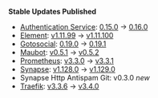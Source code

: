 **Stable Updates Published**

* [Authentication Service](https://github.com/element-hq/matrix-authentication-service): [0.15.0](https://github.com/element-hq/matrix-authentication-service/releases/tag/0.15.0) -> [0.16.0](https://github.com/element-hq/matrix-authentication-service/releases/tag/0.16.0)
* [Element](https://github.com/element-hq/element-web): [v1.11.99](https://github.com/element-hq/element-web/releases/tag/v1.11.99) -> [v1.11.100](https://github.com/element-hq/element-web/releases/tag/v1.11.100)
* [Gotosocial](https://github.com/superseriousbusiness/gotosocial): [0.19.0](https://github.com/superseriousbusiness/gotosocial/releases/tag/v0.19.0) -> [0.19.1](https://github.com/superseriousbusiness/gotosocial/releases/tag/v0.19.1)
* [Maubot](https://mau.dev/maubot/maubot): [v0.5.1](https://mau.dev/maubot/maubot/-/tags/v0.5.1) -> [v0.5.2](https://mau.dev/maubot/maubot/-/tags/v0.5.2)
* [Prometheus](https://github.com/prometheus/prometheus): [v3.3.0](https://github.com/prometheus/prometheus/releases/tag/v3.3.0) -> [v3.3.1](https://github.com/prometheus/prometheus/releases/tag/v3.3.1)
* [Synapse](https://github.com/element-hq/synapse): [v1.128.0](https://github.com/element-hq/synapse/releases/tag/v1.128.0) -> [v1.129.0](https://github.com/element-hq/synapse/releases/tag/v1.129.0)
* Synapse Http Antispam Git: v0.3.0 _new_
* [Traefik](https://github.com/traefik/traefik): [v3.3.6](https://github.com/traefik/traefik/releases/tag/v3.3.6) -> [v3.4.0](https://github.com/traefik/traefik/releases/tag/v3.4.0)
